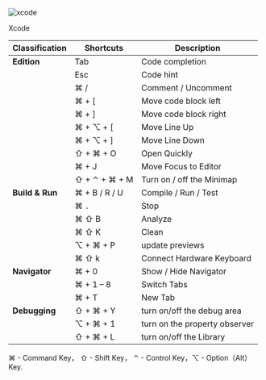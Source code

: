 

![xcode](../../webdevelop/images/xcode.png)



Xcode

| Classification  | Shortcuts     | Description                   |
| --------------- | ------------- | ----------------------------- |
| **Edition**     | Tab           | Code completion               |
|                 | Esc           | Code hint                     |
|                 | ⌘ /           | Comment / Uncomment           |
|                 | ⌘ + [         | Move code block left          |
|                 | ⌘ + ]         | Move code block right         |
|                 | ⌘ + ⌥ +  [    | Move Line Up                  |
|                 | ⌘ +  ⌥ +  ]   | Move Line Down                |
|                 | ⇧ + ⌘ + O     | Open Quickly                  |
|                 | ⌘ + J         | Move Focus to Editor          |
|                 | ⇧ + ⌃ + ⌘ + M | Turn on / off the Minimap     |
| **Build & Run** | ⌘ + B / R / U | Compile / Run / Test          |
|                 | ⌘ `.`         | Stop                          |
|                 | ⌘ ⇧ B         | Analyze                       |
|                 | ⌘ ⇧ K         | Clean                         |
|                 | ⌥ + ⌘ + P     | update previews               |
|                 | ⌘ ⇧ k         | Connect Hardware Keyboard     |
| **Navigator**   | ⌘ + 0         | Show / Hide Navigator         |
|                 | ⌘ +  1 – 8    | Switch Tabs                   |
|                 | ⌘ + T         | New Tab                       |
| **Debugging**   | ⇧ + ⌘ + Y     | turn on/off the debug area    |
|                 | ⌥ + ⌘ + 1     | turn on the property observer |
|                 | ⇧ + ⌘ + L     | turn on/off the Library       |

⌘ - Command Key， ⇧ - Shift Key， ⌃ - Control Key，⌥ - Option（Alt） Key.



